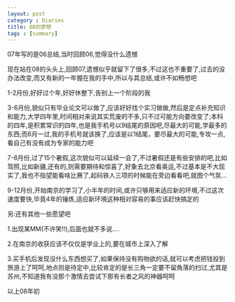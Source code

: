 ```yaml
---
layout: post
category : Diaries
title: 08的梦想
tags : [summary]
---
```



07年写的是06总结,当时回顾06,觉得没什么遗憾
 
现在站在08的头头上,回顾07,遗憾似乎就留下了很多,不过这也不重要了,过去的没办法改变,而又有新的一年握在我的手中,所以与其总结,或许不如畅想吧
 
1-2月份,好好过个年,好好休整下,告别上一个阶段的我
 
3-6月份,貌似只有毕业论文可以做了,应该好好找个实习做做,然后是定点补充知识和能力,大学四年里,时间相对来说其实荒废的不多,只不过可能方向要改变了;本科的四年,是积累常识的四年,也是我手机号以9结尾的原因吧,尽最大的可能,学最多的东西;而6月一过,我的手机号就该换了,应该是以1结尾，要尽最大的可能,专攻一点,看自己有没有成为专家的能力吧
 
7-8月份,过了15个暑假,这次貌似可以延续一会了,不过暑假还是有些安排的吧,比如驾照,比如新疆,还有的,则需要期待和惊喜了,好象去北京看奥运,不过基本是不大现实了,我也不指望能看啥比赛了,起码铁人三项的时候能在旁边看看吧,就图个气氛...
 
9-12月份,开始南京的学习了,小半年的时间,或许只够用来适应新的环境,不过这次速度要快,毕竟4年的锤炼,适应新环境这种相对容易的事应该赶快搞定的
 
另:还有其他一些愿望吧
 
1.出现某MM(不许笑!!),后面也就不多说....
 
2.在南京的收获应该不仅仅是学业上的,要在城市上深入了解
 
3.买手机后发现没什么东西想买了,如果保持没有购物欲的话,就可以考虑把钱投到旅游上了呵呵,地点则是待定中,比较肯定的是长三角一定要不留角落的扫过,尤其是苏州,不知道我有没那个激情去尝试下那有长者之风的神器呵呵
 
以上08年初